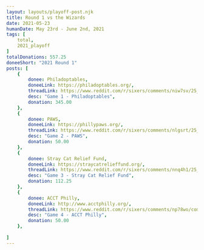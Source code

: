 ```yaml
---
layout: layouts/playoff-post.njk
title: Round 1 vs the Wizards
date: 2021-05-23
humanDate: May 23rd - June 2nd, 2021
tags: [
    total,
    2021_playoff
]
totalDonations: 557.25
doneeShort: "2021 Round 1"
posts: [
    {
        donee: Philadoptables,
        doneeLink: https://philadoptables.org/,
        threadLink: https://www.reddit.com/r/sixers/comments/niw7sv/25_to_philadoptables_with_a_sixers_win_over/,
        desc: "Game 1 - Philadoptables",
        donation: 345.00
    },
    {
        donee: PAWS,
        doneeLink: https://phillypaws.org/,
        threadLink: https://www.reddit.com/r/sixers/comments/nlgsrt/25_to_paws_philadelphia_animal_welfare_society_in/,
        desc: "Game 2 - PAWS",
        donation: 50.00
    },
    {
        donee: Stray Cat Relief Fund,
        doneeLink: https://straycatrelieffund.org/,
        threadLink: https://www.reddit.com/r/sixers/comments/nnq4h1/25_to_stray_cat_relief_fund_in_honor_of_tonights/,
        desc: "Game 3 - Stray Cat Relief Fund",
        donation: 112.25
    },
    {
        donee: ACCT Philly,
        doneeLink: http://www.acctphilly.org/,
        threadLink: https://www.reddit.com/r/sixers/comments/np78wo/complete_the_sweep_25_to_acct_philly_in_honor_of/,
        desc: "Game 4 - ACCT Philly",
        donation: 50.00
    },
   
]
---
```


